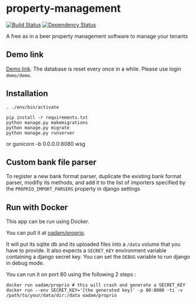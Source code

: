 property-management
===================
[![Build Status](https://travis-ci.org/oadam/proprio.svg?branch=master)](https://travis-ci.org/oadam/proprio)
[![Dependency Status](https://gemnasium.com/oadam/proprio.png)](https://gemnasium.com/oadam/proprio)

A free as in a beer property management software to manage your tenants

Demo link
---------
[Demo link](http://proprio.herokuapp.com/).
The database is reset every once in a while.
Please use login `demo/demo`.

Installation
------------

    . ./env/bin/activate

    pip install -r requirements.txt
    python manage.py makemigrations
    python manage.py migrate
    python manage.py runserver
or
    gunicorn -b 0.0.0.0:8080 wsg

Custom bank file parser
-----------------------
To register a new bank format parser, duplicate the existing bank format parser, modifiy its methods, and add it to the list of importers specified by the `PROPRIO_IMPORT_PARSERS` property in django settings

Run with Docker
---------------
This app can be run using Docker.

You can pull it at [oadam/proprio](https://registry.hub.docker.com/u/oadam/proprio/).

It will put its sqlite db and its uploaded files into a `/data` volume that you have to provide.
It also expects a `SECRET_KEY` environment variable containing a django secret key.
You can set the `DEBUG` variable to run django in debug mode.

You can run it on port 80 using the following 2 steps :

    docker run oadam/proprio # this will crash and generate a SECRET_KEY
    docker run --env SECRET_KEY='[the generated key]' -p 80:8000 -ti -v  /path/to/your/data/dir:/data oadam/proprio
